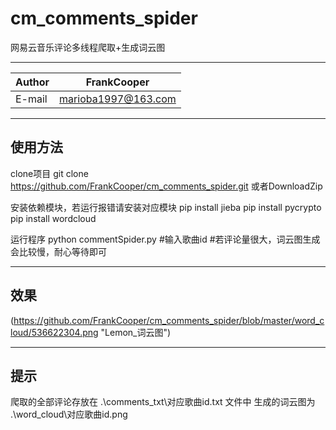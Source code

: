 # cm_comments_spider
网易云音乐评论多线程爬取+生成词云图

****
	
|Author|FrankCooper|
|---|---
|E-mail|marioba1997@163.com

****
## 使用方法
clone项目
    git clone https://github.com/FrankCooper/cm_comments_spider.git
或者DownloadZip

安装依赖模块，若运行报错请安装对应模块
    pip install jieba
    pip install pycrypto
    pip install wordcloud

运行程序
    python commentSpider.py
    #输入歌曲id
    #若评论量很大，词云图生成会比较慢，耐心等待即可

****
## 效果

(https://github.com/FrankCooper/cm_comments_spider/blob/master/word_cloud/536622304.png "Lemon_词云图")

****
## 提示

爬取的全部评论存放在 .\comments_txt\对应歌曲id.txt 文件中
生成的词云图为 .\word_cloud\对应歌曲id.png


